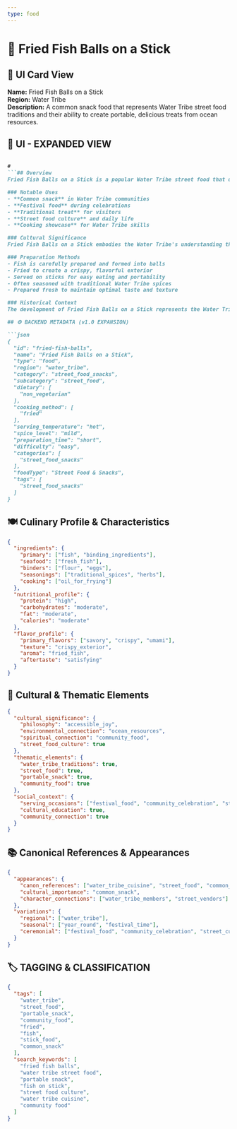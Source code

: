 ```yaml
---
type: food
---
```


# 🍡 Fried Fish Balls on a Stick

## 🎴 UI Card View

**Name:** Fried Fish Balls on a Stick  
**Region:** Water Tribe  
**Description:** A common snack food that represents Water Tribe street food traditions and their ability to create portable, delicious treats from ocean resources.

## 📖 UI - EXPANDED VIEW

```md

#
```## Overview
Fried Fish Balls on a Stick is a popular Water Tribe street food that demonstrates the tribe's ability to create delicious, portable snacks from their abundant ocean resources. This common snack represents the Water Tribe's practical approach to food - making the most of available ingredients while creating treats that bring joy and satisfaction to daily life. The dish embodies their philosophy that good food should be both nourishing and enjoyable, accessible to everyone in the community.

### Notable Uses
- **Common snack** in Water Tribe communities
- **Festival food** during celebrations
- **Traditional treat** for visitors
- **Street food culture** and daily life
- **Cooking showcase** for Water Tribe skills

### Cultural Significance
Fried Fish Balls on a Stick embodies the Water Tribe's understanding that food can serve multiple purposes - nourishment, entertainment, and community connection. The portable nature of this snack reflects their practical wisdom and their ability to create satisfying food that fits into busy lives. The dish represents their belief that good food should be accessible to everyone and that street food can be both delicious and culturally meaningful.

### Preparation Methods
- Fish is carefully prepared and formed into balls
- Fried to create a crispy, flavorful exterior
- Served on sticks for easy eating and portability
- Often seasoned with traditional Water Tribe spices
- Prepared fresh to maintain optimal taste and texture

### Historical Context
The development of Fried Fish Balls on a Stick represents the Water Tribe's response to the need for portable, satisfying food that could be enjoyed during daily activities and celebrations. This street food demonstrates their practical wisdom and their understanding of how to create treats that bring joy while using their abundant ocean resources. The tradition continues to be a vital part of Water Tribe daily life and community culture.

## ⚙️ BACKEND METADATA (v1.0 EXPANSION)

```json
{
  "id": "fried-fish-balls",
  "name": "Fried Fish Balls on a Stick",
  "type": "food",
  "region": "water_tribe",
  "category": "street_food_snacks",
  "subcategory": "street_food",
  "dietary": [
    "non_vegetarian"
  ],
  "cooking_method": [
    "fried"
  ],
  "serving_temperature": "hot",
  "spice_level": "mild",
  "preparation_time": "short",
  "difficulty": "easy",
  "categories": [
    "street_food_snacks"
  ],
  "foodType": "Street Food & Snacks",
  "tags": [
    "street_food_snacks"
  ]
}
```

## 🍽️ Culinary Profile & Characteristics

```json
{
  "ingredients": {
    "primary": ["fish", "binding_ingredients"],
    "seafood": ["fresh_fish"],
    "binders": ["flour", "eggs"],
    "seasonings": ["traditional_spices", "herbs"],
    "cooking": ["oil_for_frying"]
  },
  "nutritional_profile": {
    "protein": "high",
    "carbohydrates": "moderate",
    "fat": "moderate",
    "calories": "moderate"
  },
  "flavor_profile": {
    "primary_flavors": ["savory", "crispy", "umami"],
    "texture": "crispy_exterior",
    "aroma": "fried_fish",
    "aftertaste": "satisfying"
  }
}
```

## 🌊 Cultural & Thematic Elements

```json
{
  "cultural_significance": {
    "philosophy": "accessible_joy",
    "environmental_connection": "ocean_resources",
    "spiritual_connection": "community_food",
    "street_food_culture": true
  },
  "thematic_elements": {
    "water_tribe_traditions": true,
    "street_food": true,
    "portable_snack": true,
    "community_food": true
  },
  "social_context": {
    "serving_occasions": ["festival_food", "community_celebration", "street_culture"],
    "cultural_education": true,
    "community_connection": true
  }
}
```

## 📚 Canonical References & Appearances

```json
{
  "appearances": {
    "canon_references": ["water_tribe_cuisine", "street_food", "common_snack"],
    "cultural_importance": "common_snack",
    "character_connections": ["water_tribe_members", "street_vendors"]
  },
  "variations": {
    "regional": ["water_tribe"],
    "seasonal": ["year_round", "festival_time"],
    "ceremonial": ["festival_food", "community_celebration", "street_culture"]
  }
}
```

## 🏷️ TAGGING & CLASSIFICATION

```json
{
  "tags": [
    "water_tribe",
    "street_food",
    "portable_snack",
    "community_food",
    "fried",
    "fish",
    "stick_food",
    "common_snack"
  ],
  "search_keywords": [
    "fried fish balls",
    "water tribe street food",
    "portable snack",
    "fish on stick",
    "street food culture",
    "water tribe cuisine",
    "community food"
  ]
}
```
